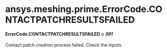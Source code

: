 # ansys.meshing.prime.ErrorCode.CONTACTPATCHRESULTSFAILED



#### ErrorCode.CONTACTPATCHRESULTSFAILED *= 391*

Contact patch creation process failed. Check the inputs.

<!-- !! processed by numpydoc !! -->
